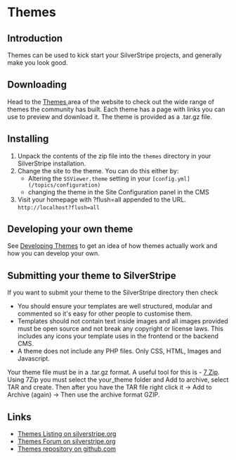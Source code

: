 # Themes

## Introduction

Themes can be used to kick start your SilverStripe projects, and generally make you look good.

## Downloading

Head to the [ Themes ](http://www.silverstripe.org/themes) area of the website to check out the wide range of themes
the community has built. Each theme has a page with links you can use to preview and download it. The theme is provided
as a .tar.gz file.

## Installing

1.  Unpack the contents of the zip file into the `themes` directory in your SilverStripe installation.
2.  Change the site to the theme. You can do this either by:
	- Altering the `SSViewer.theme` setting in your `[config.yml](/topics/configuration)`
	- changing the theme in the Site Configuration panel in the CMS
3. Visit your homepage with ?flush=all appended to the URL. `http://localhost?flush=all`

## Developing your own theme

See [Developing Themes](theme-development) to get an idea of how themes actually work and how you can develop your own.

## Submitting your theme to SilverStripe

If you want to submit your theme to the SilverStripe directory then check

* You should ensure your templates are well structured, modular and commented so it's easy for other people to
 customise them.
*  Templates should not contain text inside images and all images provided must be open source and not break any copyright or license laws.
 This includes any icons your template uses in the frontend or the backend CMS.
*  A theme does not include any PHP files. Only CSS, HTML, Images and Javascript.

Your theme file must be in a .tar.gz format. A useful tool for this is - [7 Zip](http://www.7-zip.org/). Using 7Zip you
must select the your_theme folder and Add to archive, select TAR and create. Then after you have the TAR file right
click it -> Add to Archive (again) -> Then use the archive format GZIP.

## Links

 * [Themes Listing on silverstripe.org](http://silverstripe.org/themes)
 * [Themes Forum on silverstripe.org](http://www.silverstripe.org/themes-2/)
 * [Themes repository on github.com](http://github.com/silverstripe-themes)
